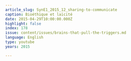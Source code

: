 ```yaml
---
article_slug: SynE1_2015_12_sharing-to-communicate
caption: Bioéthique et laïcité
date: 2015-04-29T10:00:00.000Z
highlight: false
index: 178
issue: content/issues/brains-that-pull-the-triggers.md
language: English
type: youtube
years: 2015

---
```

